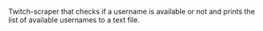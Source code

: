 Twitch-scraper that checks if a username is available or not and prints the list of available usernames to a text file.

